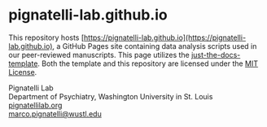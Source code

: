 # pignatelli-lab.github.io

This repository hosts [https://pignatelli-lab.github.io](https://pignatelli-lab.github.io), a GitHub Pages site containing data analysis scripts used in our peer-reviewed manuscripts. This page utilizes the [just-the-docs-template](https://github.com/just-the-docs/just-the-docs-template). Both the template and this repository are licensed under the [MIT License](https://en.wikipedia.org/wiki/MIT_license).

Pignatelli Lab <br>
Department of Psychiatry, Washington University in St. Louis <br>
[pignatellilab.org](https://pignatellilab.org)<br>
[marco.pignatelli@wustl.edu](mailto:marco.pignatelli@wustl.edu?subject=pignatelli-lab.github.io)
